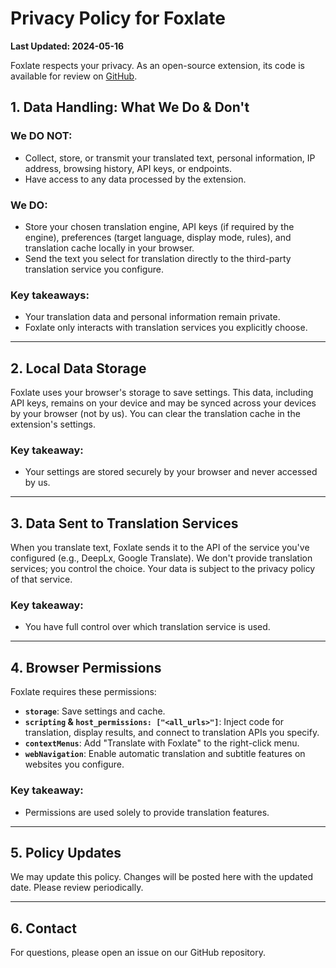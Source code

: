 # Privacy Policy for Foxlate

**Last Updated: 2024-05-16**

Foxlate respects your privacy. As an open-source extension, its code is available for review on [GitHub](https://github.com/sanniou/foxlate).

## 1. Data Handling: What We Do & Don't

### We DO NOT:

*   Collect, store, or transmit your translated text, personal information, IP address, browsing history, API keys, or endpoints.
*   Have access to any data processed by the extension.

### We DO:

*   Store your chosen translation engine, API keys (if required by the engine), preferences (target language, display mode, rules), and translation cache locally in your browser.
*   Send the text you select for translation directly to the third-party translation service you configure.

### Key takeaways:

*   Your translation data and personal information remain private.
*   Foxlate only interacts with translation services you explicitly choose.

---

## 2. Local Data Storage

Foxlate uses your browser's storage to save settings. This data, including API keys, remains on your device and may be synced across your devices by your browser (not by us). You can clear the translation cache in the extension's settings.

### Key takeaway:

*   Your settings are stored securely by your browser and never accessed by us.

---

## 3. Data Sent to Translation Services

When you translate text, Foxlate sends it to the API of the service you've configured (e.g., DeepLx, Google Translate). We don't provide translation services; you control the choice. Your data is subject to the privacy policy of that service.

### Key takeaway:

*   You have full control over which translation service is used.

---

## 4. Browser Permissions

Foxlate requires these permissions:

*   **`storage`**: Save settings and cache.
*   **`scripting` & `host_permissions: ["<all_urls>"]`**: Inject code for translation, display results, and connect to translation APIs you specify.
*   **`contextMenus`**: Add "Translate with Foxlate" to the right-click menu.
*   **`webNavigation`**: Enable automatic translation and subtitle features on websites you configure.

### Key takeaway:

*   Permissions are used solely to provide translation features.

---

## 5. Policy Updates

We may update this policy. Changes will be posted here with the updated date. Please review periodically.

---

## 6. Contact

For questions, please open an issue on our GitHub repository.